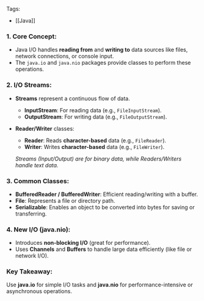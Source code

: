 Tags:
- [[Java]]
### 1. **Core Concept:**

- Java I/O handles **reading from** and **writing to** data sources like files, network connections, or console input.
- The `java.io` and `java.nio` packages provide classes to perform these operations.
### 2. **I/O Streams:**

- **Streams** represent a continuous flow of data.
    
    - **InputStream**: For reading data (e.g., `FileInputStream`).
    - **OutputStream**: For writing data (e.g., `FileOutputStream`).
- **Reader/Writer** classes:
    
    - **Reader**: Reads **character-based** data (e.g., `FileReader`).
    - **Writer**: Writes **character-based** data (e.g., `FileWriter`).
    
    _Streams (Input/Output) are for binary data, while Readers/Writers handle text data._
    
### 3. **Common Classes:**

- **BufferedReader / BufferedWriter**: Efficient reading/writing with a buffer.
- **File**: Represents a file or directory path.
- **Serializable**: Enables an object to be converted into bytes for saving or transferring.
### 4. **New I/O (java.nio):**

- Introduces **non-blocking I/O** (great for performance).
- Uses **Channels** and **Buffers** to handle large data efficiently (like file or network I/O).
### **Key Takeaway:**

Use **java.io** for simple I/O tasks and **java.nio** for performance-intensive or asynchronous operations.
